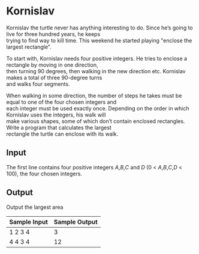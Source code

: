 # Kornislav

Kornislav the turtle never has anything interesting to do. Since he’s going to live for three hundred years, he keeps\
trying to find way to kill time. This weekend he started playing "enclose the largest rectangle".

To start with, Kornislav needs four positive integers. He tries to enclose a rectangle by moving in one direction,\
then turning 90 degrees, then walking in the new direction etc. Kornislav makes a total of three 90-degree turns\
and walks four segments.

When walking in some direction, the number of steps he takes must be equal to one of the four chosen integers and\
each integer must be used exactly once. Depending on the order in which Kornislav uses the integers, his walk will\
make various shapes, some of which don’t contain enclosed rectangles. Write a program that calculates the largest\
rectangle the turtle can enclose with its walk.

## Input

The first line contains four positive integers *A*,*B*,*C* and *D* (0 < *A*,*B*,*C*,*D* < 100), the four chosen integers.

## Output

Output the largest area

| Sample Input | Sample Output |
| ---          | ---           |
| 1 2 3 4      | 3             |
| 4 4 3 4      | 12            |